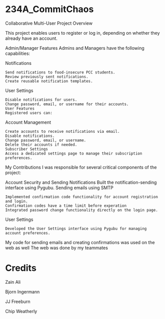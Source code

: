 # 234A_CommitChaos

Collaborative Multi-User Project Overview

This project enables users to register or log in, depending on whether they already have an account.

Admin/Manager Features
Admins and Managers have the following capabilities:

Notifications

    Send notifications to food-insecure PCC students.
    Review previously sent notifications.
    Create reusable notification templates.
User Settings

    Disable notifications for users.
    Change password, email, or username for their accounts.
    User Features
    Registered users can:

Account Management

    Create accounts to receive notifications via email.
    Disable notifications.
    Change password, email, or username.
    Delete their accounts if needed.
    Subscriber Settings
    Access a dedicated settings page to manage their subscription preferences.

My Contributions
I was responsible for several critical components of the project:

Account Security and Sending Notifications
    Built the notification-sending interface using Pygubu.
    Sending emails using SMTP

    Implemented confirmation code functionality for account registration and login.
    Confirmation codes have a time limit before experation
    Integrated password change functionality directly on the login page.
User Settings

    Developed the User Settings interface using Pygubu for managing account preferences.

My code for sending emails and creating confirmations was used on the web as well
The web was done by my teammates


# Credits

Zain Ali

Bjorn Ingermann

JJ Freeburn

Chip Weatherly
